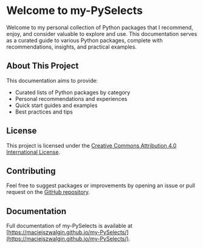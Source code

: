 # Welcome to my-PySelects

Welcome to my personal collection of Python packages that I recommend, enjoy, and consider valuable to explore and use. This documentation serves as a curated guide to various Python packages, complete with recommendations, insights, and practical examples.

## About This Project

This documentation aims to provide:

- Curated lists of Python packages by category
- Personal recommendations and experiences
- Quick start guides and examples
- Best practices and tips

## License

This project is licensed under the [Creative Commons Attribution 4.0 International License](LICENSE).

## Contributing

Feel free to suggest packages or improvements by opening an issue or pull request on the [GitHub repository](https://github.com/maciejszwalgin/my-PySelects).

## Documentation

Full documentation of my-PySelects is available at [https://maciejszwalgin.github.io/my-PySelects/](https://maciejszwalgin.github.io/my-PySelects/).
